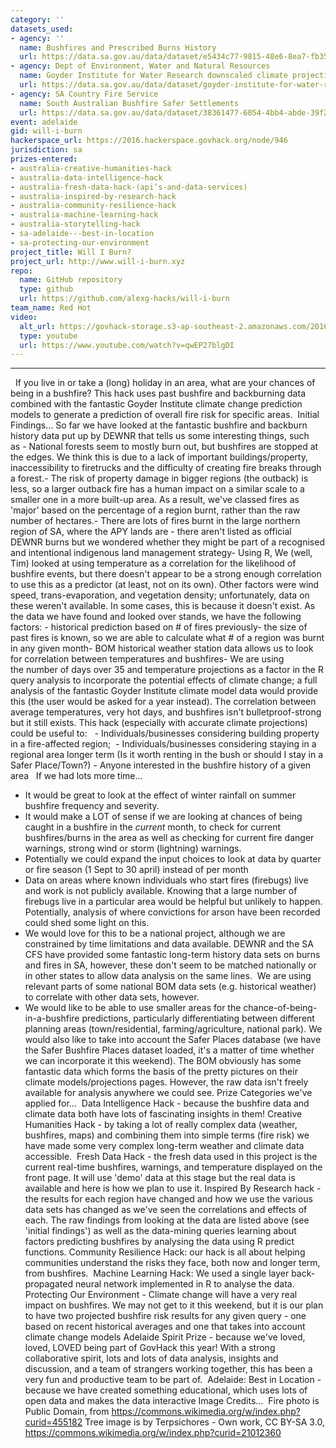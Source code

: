```yaml
---
category: ''
datasets_used:
- agency: ''
  name: Bushfires and Prescribed Burns History
  url: https://data.sa.gov.au/data/dataset/e5434c77-9815-48e6-8ea7-fb35c78f6786
- agency: Dept of Environment, Water and Natural Resources
  name: Goyder Institute for Water Research downscaled climate projections for South Australia
  url: https://data.sa.gov.au/data/dataset/goyder-institute-for-water-research-downscaled-climate-projections-for-south-australia
- agency: SA Country Fire Service
  name: South Australian Bushfire Safer Settlements
  url: https://data.sa.gov.au/data/dataset/38361477-6054-4bb4-abde-39f2b3982254
event: adelaide
gid: will-i-burn
hackerspace_url: https://2016.hackerspace.govhack.org/node/946
jurisdiction: sa
prizes-entered:
- australia-creative-humanities-hack
- australia-data-intelligence-hack
- australia-fresh-data-hack-(api’s-and-data-services)
- australia-inspired-by-research-hack
- australia-community-resilience-hack
- australia-machine-learning-hack
- australia-storytelling-hack
- sa-adelaide---best-in-location
- sa-protecting-our-environment
project_title: Will I Burn?
project_url: http://www.will-i-burn.xyz
repo:
  name: GitHub repository
  type: github
  url: https://github.com/alexg-hacks/will-i-burn
team_name: Red Hot
video:
  alt_url: https://govhack-storage.s3-ap-southeast-2.amazonaws.com/2016/Team%EF%80%A2%20Red%20Hot%20-%20Will%20I%20Burn%EF%80%A5.mov
  type: youtube
  url: https://www.youtube.com/watch?v=qwEP27blgDI
---
```


---
 
If you live in or take a (long) holiday in an area, what are your chances of being in a bushfire?
This hack uses past bushfire and backburning data combined with the fantastic Goyder Institute climate change prediction models to generate a prediction of overall fire risk for specific areas. 
Initial Findings...
So far we have looked at the fantastic bushfire and backburn history data put up by DEWNR that tells us some interesting things, such as - National forests seem to mostly burn out, but bushfires are stopped at the edges. We think this is due to a lack of important buildings/property, inaccessibility to firetrucks and the difficulty of creating fire breaks through a forest.- The risk of property damage in bigger regions (the outback) is less, so a larger outback fire has a human impact on a similar scale to a smaller one in a more built-up area. As a result, we've classed fires as 'major' based on the percentage of a region burnt, rather than the raw number of hectares.- There are lots of fires burnt in the large northern region of SA, where the APY lands are - there aren't listed as official DEWNR burns but we wondered whether they might be part of a recognised and intentional indigenous land management strategy- Using R, We (well, Tim) looked at using temperature as a correlation for the likelihood of bushfire events, but there doesn't appear to be a strong enough correlation to use this as a predictor (at least, not on its own). Other factors were wind speed, trans-evaporation, and vegetation density; unfortunately, data on these weren't available. In some cases, this is because it doesn't exist.
As the data we have found and looked over stands, we have the following factors: - historical prediction based on # of fires previously- the size of past fires is known, so we are able to calculate what # of a region was burnt in any given month- BOM historical weather station data allows us to look for correlation between temperatures and bushfires- We are using the number of days over 35 and temperature projections as a factor in the R query analysis to incorporate the potential effects of climate change; a full analysis of the fantastic Goyder Institute climate model data would provide this (the user would be asked for a year instead). The correlation between average temperatures, very hot days, and bushfires isn't bulletproof-strong but it still exists.
This hack (especially with accurate climate projections) could be useful to: 
 - Individuals/businesses considering building property in a fire-affected region;  - Individuals/businesses considering staying in a regional area longer term (Is it worth renting in the bush or should I stay in a Safer Place/Town?) - Anyone interested in the bushfire history of a given area  
If we had lots more time...
- It would be great to look at the effect of winter rainfall on summer bushfire frequency and severity.
- It would make a LOT of sense if we are looking at chances of being caught in a bushfire in the *current* month, to check for current bushfires/burns in the area as well as checking for current fire danger warnings, strong wind or storm (lightning) warnings. 
- Potentially we could expand the input choices to look at data by quarter or fire season (1 Sept to 30 april) instead of per month
- Data on areas where known individuals who start fires (firebugs) live and work is not publicly available. Knowing that a large number of firebugs live in a particular area would be helpful but unlikely to happen. Potentially, analysis of where convictions for arson have been recorded could shed some light on this.
- We would love for this to be a national project, although we are constrained by time limitations and data available. DEWNR and the SA CFS have provided some fantastic long-term history data sets on burns and fires in SA, however, these don't seem to be matched nationally or in other states to allow data analysis on the same lines.  We are using relevant parts of some national BOM data sets (e.g. historical weather) to correlate with other data sets, however.
- We would like to be able to use smaller areas for the chance-of-being-in-a-bushfire predictions, particularly differentiating between different planning areas (town/residential, farming/agriculture, national park). We would also like to take into account the Safer Places database (we have the Safer Bushfire Places dataset loaded, it's a matter of time whether we can incorporate it this weekend).
The BOM obviously has some fantastic data which forms the basis of the pretty pictures on their climate models/projections pages. However, the raw data isn't freely available for analysis anywhere we could see.
Prize Categories we've applied for... 
Data Intelligence Hack - because the bushfire data and climate data both have lots of fascinating insights in them!
Creative Humanities Hack - by taking a lot of really complex data (weather, bushfires, maps) and combining them into simple terms (fire risk) we have made some very complex long-term weather and climate data accessible. 
Fresh Data Hack - the fresh data used in this project is the current real-time bushfires, warnings, and temperature displayed on the front page. It will use 'demo' data at this stage but the real data is available and here is how we plan to use it.
Inspired By Research hack - the results for each region have changed and how we use the various data sets has changed as we've seen the correlations and effects of each. The raw findings from looking at the data are listed above (see 'initial findings') as well as the data-mining queries learning about factors predicting bushfires by analysing the data using R predict functions.
Community Resilience Hack: our hack is all about helping communities understand the risks they face, both now and longer term, from bushfires. 
Machine Learning Hack: We used a single layer back-propagated neural network implemented in R to analyse the data. 
Protecting Our Environment - Climate change will have a very real impact on bushfires. We may not get to it this weekend, but it is our plan to have two projected bushfire risk results for any given query - one based on recent historical averages and one that takes into account climate change models
Adelaide Spirit Prize - because we've loved, loved, LOVED being part of GovHack this year! With a strong collaborative spirit, lots and lots of data analysis, insights and discussion, and a team of strangers working together, this has been a very fun and productive team to be part of. 
Adelaide: Best in Location - because we have created something educational, which uses lots of open data and makes the data interactive
Image Credits... 
Fire photo is Public Domain, from https://commons.wikimedia.org/w/index.php?curid=455182
Tree image is by Terpsichores - Own work, CC BY-SA 3.0, https://commons.wikimedia.org/w/index.php?curid=21012360
